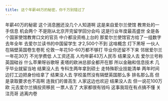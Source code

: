 ```yaml
---
title: 这个年薪40万的秘密，你千万别错过了  
---
```

年薪40万的秘密
这个消息圈还没几个人知道啊
这是来自爱尔兰使馆
教育处的一手信息
机会两个
不是刚从北京开完留学回分会吗
这是行业年度最高盛世
全是各个国家使馆教育口文的官员
中介都没资格上台的
那爱尔兰使馆官方给了一组数字
去年全年
去爱尔兰读书的中国留学生
才2,500个不到
这啥概念
灯下黑呀
一伙人在隔壁英国卷生卷死
伦敦一年花50-60万都不够打
毕业你还留不下来
邻居爱尔兰
一年花30万
不光学费低
人工资还高
人均年薪43万人民币
结果没人去
爱尔兰号称英国硅谷
什么苹果呀谷歌呀
麦塔的欧洲总部全都开在那
所以金融和信息技术
几乎毕业就留当地
结果没人去
专科生两年拿到硕士
走特殊职业技能清单
两年时间边打工边把身份给拿了
结果没人去
学校虽然没有隔壁英国那么多
排名那么高
但是录取要求也不高啊
连我们的普高生
人家这边也欢迎
结果没人去
但一说花100万欧
元去爱尔兰搞投资移民
一票人去了
大家都很有钱吗
这事我现在有点搞不懂
关注亮哥
逃离内卷
